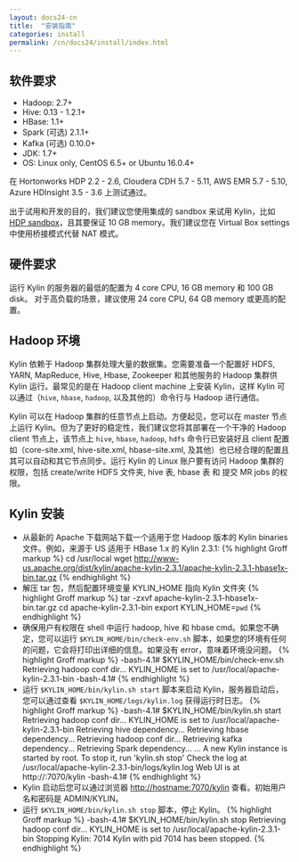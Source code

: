 ```yaml
---
layout: docs24-cn
title:  "安装指南"
categories: install
permalink: /cn/docs24/install/index.html
---
```


## 软件要求

* Hadoop: 2.7+
* Hive: 0.13 - 1.2.1+
* HBase: 1.1+
* Spark (可选) 2.1.1+
* Kafka (可选) 0.10.0+
* JDK: 1.7+
* OS: Linux only, CentOS 6.5+ or Ubuntu 16.0.4+

在 Hortonworks HDP 2.2 - 2.6, Cloudera CDH 5.7 - 5.11, AWS EMR 5.7 - 5.10, Azure HDInsight 3.5 - 3.6 上测试通过。

出于试用和开发的目的，我们建议您使用集成的 sandbox 来试用 Kylin，比如 [HDP sandbox](http://hortonworks.com/products/hortonworks-sandbox/)，且其要保证 10 GB memory。我们建议您在 Virtual Box settings 中使用桥接模式代替 NAT 模式。 

## 硬件要求

运行 Kylin 的服务器的最低的配置为 4 core CPU, 16 GB memory 和 100 GB disk。 对于高负载的场景，建议使用 24 core CPU, 64 GB memory 或更高的配置。


## Hadoop 环境

Kylin 依赖于 Hadoop 集群处理大量的数据集。您需要准备一个配置好 HDFS, YARN, MapReduce, Hive, Hbase, Zookeeper 和其他服务的 Hadoop 集群供 Kylin 运行。最常见的是在 Hadoop client machine 上安装 Kylin，这样 Kylin 可以通过（`hive`, `hbase`, `hadoop`, 以及其他的）命令行与 Hadoop 进行通信。 

Kylin 可以在 Hadoop 集群的任意节点上启动。方便起见，您可以在 master 节点上运行 Kylin。但为了更好的稳定性，我们建议您将其部署在一个干净的 Hadoop client 节点上，该节点上 `hive`, `hbase`, `hadoop`, `hdfs` 命令行已安装好且 client 配置如（core-site.xml, hive-site.xml, hbase-site.xml, 及其他）也已经合理的配置且其可以自动和其它节点同步。运行 Kylin 的 Linux 账户要有访问 Hadoop 集群的权限，包括 create/write HDFS 文件夹, hive 表, hbase 表 和 提交 MR jobs 的权限。 

## Kylin 安装

 * 从最新的 Apache 下载网站下载一个适用于您 Hadoop 版本的 Kylin binaries 文件。例如，来源于 US 适用于 HBase 1.x 的 Kylin 2.3.1:
{% highlight Groff markup %}
cd /usr/local
wget http://www-us.apache.org/dist/kylin/apache-kylin-2.3.1/apache-kylin-2.3.1-hbase1x-bin.tar.gz
{% endhighlight %}
 * 解压 tar 包，然后配置环境变量 KYLIN_HOME 指向 Kylin 文件夹
{% highlight Groff markup %}
tar -zxvf apache-kylin-2.3.1-hbase1x-bin.tar.gz
cd apache-kylin-2.3.1-bin
export KYLIN_HOME=`pwd`
{% endhighlight %}
 * 确保用户有权限在 shell 中运行 hadoop, hive 和 hbase cmd。如果您不确定，您可以运行 `$KYLIN_HOME/bin/check-env.sh` 脚本，如果您的环境有任何的问题，它会将打印出详细的信息。如果没有 error，意味着环境没问题。
{% highlight Groff markup %}
-bash-4.1# $KYLIN_HOME/bin/check-env.sh
Retrieving hadoop conf dir...
KYLIN_HOME is set to /usr/local/apache-kylin-2.3.1-bin
-bash-4.1#
{% endhighlight %}
 * 运行 `$KYLIN_HOME/bin/kylin.sh start` 脚本来启动 Kylin，服务器启动后，您可以通过查看 `$KYLIN_HOME/logs/kylin.log` 获得运行时日志。
{% highlight Groff markup %}
-bash-4.1# $KYLIN_HOME/bin/kylin.sh start
Retrieving hadoop conf dir...
KYLIN_HOME is set to /usr/local/apache-kylin-2.3.1-bin
Retrieving hive dependency...
Retrieving hbase dependency...
Retrieving hadoop conf dir...
Retrieving kafka dependency...
Retrieving Spark dependency...
...
A new Kylin instance is started by root. To stop it, run 'kylin.sh stop'
Check the log at /usr/local/apache-kylin-2.3.1-bin/logs/kylin.log
Web UI is at http://<hostname>:7070/kylin
-bash-4.1#
{% endhighlight %}
 * Kylin 启动后您可以通过浏览器 <http://hostname:7070/kylin> 查看。初始用户名和密码是 ADMIN/KYLIN。
 * 运行 `$KYLIN_HOME/bin/kylin.sh stop` 脚本，停止 Kylin。
{% highlight Groff markup %}
-bash-4.1# $KYLIN_HOME/bin/kylin.sh stop
Retrieving hadoop conf dir... 
KYLIN_HOME is set to /usr/local/apache-kylin-2.3.1-bin
Stopping Kylin: 7014
Kylin with pid 7014 has been stopped.
{% endhighlight %}


